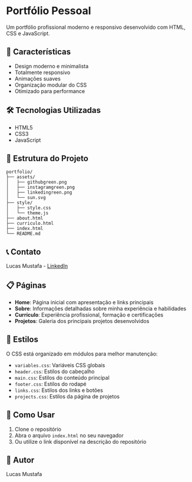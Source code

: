 # Portfólio Pessoal

Um portfólio profissional moderno e responsivo desenvolvido com HTML, CSS e JavaScript.

## 🚀 Características

- Design moderno e minimalista
- Totalmente responsivo
- Animações suaves
- Organização modular do CSS
- Otimizado para performance

## 🛠️ Tecnologias Utilizadas

- HTML5
- CSS3 
- JavaScript 

## 📁 Estrutura do Projeto

```
portfolio/
├── assets/
│   ├── githubgreen.png
│   ├── instagramgreen.png
│   ├── linkedingreen.png
│   └── sun.svg
├── style/
│   ├── style.css
│   └── theme.js
├── about.html
├── curriculo.html
├── index.html
└── README.md
```

## 📞 Contato

Lucas Mustafa - [LinkedIn](https://www.linkedin.com/in/lucas-mustafa-59b6422b0/) 

## 📋 Páginas

- **Home**: Página inicial com apresentação e links principais
- **Sobre**: Informações detalhadas sobre minha experiência e habilidades
- **Currículo**: Experiência profissional, formação e certificações
- **Projetos**: Galeria dos principais projetos desenvolvidos

## 🎨 Estilos

O CSS está organizado em módulos para melhor manutenção:

- `variables.css`: Variáveis CSS globais
- `header.css`: Estilos do cabeçalho
- `main.css`: Estilos do conteúdo principal
- `footer.css`: Estilos do rodapé
- `links.css`: Estilos dos links e botões
- `projects.css`: Estilos da página de projetos

## 🚀 Como Usar

1. Clone o repositório
2. Abra o arquivo `index.html` no seu navegador
3. Ou utilize o link disponível na descrição do repositório

## 👤 Autor

Lucas Mustafa
